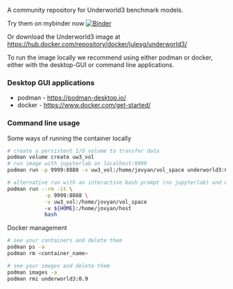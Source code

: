 A community repository for Underworld3 benchmark models.

 Try them on mybinder now [![Binder](https://mybinder.org/badge_logo.svg)](https://mybinder.org/v2/gh/julesghub/UW3-benchmarks/dev) 

Or download the Underworld3 image at https://hub.docker.com/repository/docker/julesg/underworld3/

To run the image locally we recommend using either podman or docker, either with the desktop-GUI or command line applications.

### Desktop GUI applications
 - podman - https://podman-desktop.io/
 - docker - https://www.docker.com/get-started/

### Command line usage

Some ways of running the container locally

```bash
# create a persistent I/O volume to transfer data
podman volume create uw3_vol
# run image with jupyterlab on localhost:9999
podman run -p 9999:8888 -v uw3_vol:/home/jovyan/vol_space underworld3:0.9

# alternative run with an interactive bash prompt (no jupyterlab) and extra volume mount.
podman run --rm -it \
            -p 9999:8888 \
            -v uw3_vol:/home/jovyan/vol_space
            -v ${HOME}:/home/jovyan/host
            bash
```

Docker management
```bash
# see your containers and delete them
podman ps -a
podman rm <container_name>

# see your images and delete them
podman images -a
podman rmi underworld3:0.9
```
